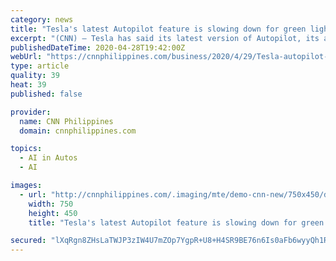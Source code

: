 ```yaml
---
category: news
title: "Tesla's latest Autopilot feature is slowing down for green lights, too"
excerpt: "(CNN) — Tesla has said its latest version of Autopilot, its autonomous driving software, is able to stop at traffic lights ... It's designed to gradually improve as the artificial intelligence that powers it learns from the data that's being collected as Tesla cars drive on public roads, according to a notification in Tesla vehicles when ..."
publishedDateTime: 2020-04-28T19:42:00Z
webUrl: "https://cnnphilippines.com/business/2020/4/29/Tesla-autopilot-slow-down-green-lights.html"
type: article
quality: 39
heat: 39
published: false

provider:
  name: CNN Philippines
  domain: cnnphilippines.com

topics:
  - AI in Autos
  - AI

images:
  - url: "http://cnnphilippines.com/.imaging/mte/demo-cnn-new/750x450/dam/cnn/2020/4/29/Tesla-autopilot_CNNPH.JPG/jcr:content/Tesla-autopilot_CNNPH.JPG"
    width: 750
    height: 450
    title: "Tesla's latest Autopilot feature is slowing down for green lights, too"

secured: "lXqRgn8ZHsLaTWJP3zIW4U7mZOp7YgpR+U8+H4SR9BE76n6Is0aFb6wyyQh1R/UkHJq7HifsV71FkttNISFPpEVzp7QqYGVPvkixxvhfF5Hta5VQZaNgRFvGwzYJKzNvQq9mFobphXUuq4W2JpCOkJnsfuvyU35sFWV+iSyjuDhrd0wPCXdhY2fzgzeMzaRctlM6p6/7iK+nwolwOg/A7VychJlbaO9/GVTAahNyleHjQrJ+6bRusrQXTooGssnlBcTD/BOu1vL8bDCl93Hm+o1ms01t8jvxDBFr/O5rw9Lu911x5NmgJ12Ul6lzXHV3;pUSNuXiboxHZlCA8ygXKyg=="
---
```


